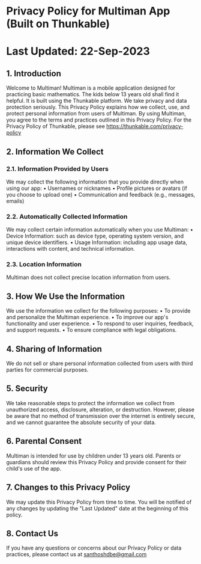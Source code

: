 # Privacy Policy for Multiman App (Built on Thunkable)
# Last Updated: 22-Sep-2023

## 1. Introduction
Welcome to Multiman! Multiman is a mobile application designed for practicing basic mathematics. The kids below 13 years old shall find it helpful. It is built using the Thunkable platform. We take privacy and data protection seriously. This Privacy Policy explains how we collect, use, and protect personal information from users of Multiman. By using Multiman, you agree to the terms and practices outlined in this Privacy Policy. For the Privacy Policy of Thunkable, please see https://thunkable.com/privacy-policy

## 2. Information We Collect
### 2.1. Information Provided by Users
We may collect the following information that you provide directly when using our app:
•	Usernames or nicknames
•	Profile pictures or avatars (if you choose to upload one)
•	Communication and feedback (e.g., messages, emails)
### 2.2. Automatically Collected Information
We may collect certain information automatically when you use Multiman:
•	Device Information: such as device type, operating system version, and unique device identifiers.
•	Usage Information: including app usage data, interactions with content, and technical information.
### 2.3. Location Information
Multiman does not collect precise location information from users.
## 3. How We Use the Information
We use the information we collect for the following purposes:
•	To provide and personalize the Multiman experience.
•	To improve our app's functionality and user experience.
•	To respond to user inquiries, feedback, and support requests.
•	To ensure compliance with legal obligations.

## 4. Sharing of Information
We do not sell or share personal information collected from users with third parties for commercial purposes.
## 5. Security
We take reasonable steps to protect the information we collect from unauthorized access, disclosure, alteration, or destruction. However, please be aware that no method of transmission over the internet is entirely secure, and we cannot guarantee the absolute security of your data.
## 6. Parental Consent
Multiman is intended for use by children under 13 years old. Parents or guardians should review this Privacy Policy and provide consent for their child's use of the app.
## 7. Changes to this Privacy Policy
We may update this Privacy Policy from time to time. You will be notified of any changes by updating the "Last Updated" date at the beginning of this policy.
## 8. Contact Us
If you have any questions or concerns about our Privacy Policy or data practices, please contact us at santhoshdbe@gmail.com


